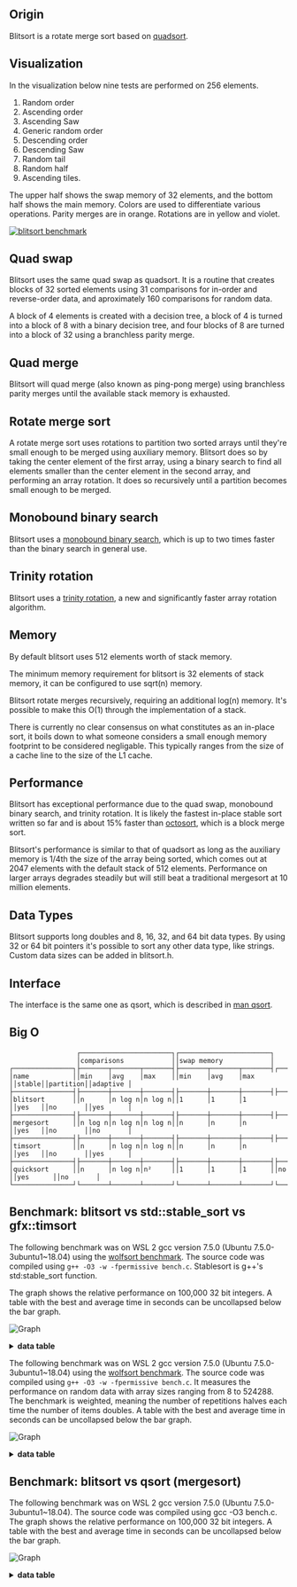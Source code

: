 Origin
------
Blitsort is a rotate merge sort based on [quadsort](https://github.com/scandum/quadsort).

Visualization
-------------
In the visualization below nine tests are performed on 256 elements.

1. Random order
2. Ascending order
3. Ascending Saw
4. Generic random order
5. Descending order
6. Descending Saw
7. Random tail
8. Random half
9. Ascending tiles.

The upper half shows the swap memory of 32 elements, and the bottom half shows the main memory.
Colors are used to differentiate various operations. Parity merges are in orange. Rotations are in yellow and violet.

[![blitsort benchmark](/images/blitsort.gif)](https://www.youtube.com/watch?v=3ibxXQ1KCbI)

Quad swap
---------
Blitsort uses the same quad swap as quadsort. It is a routine that creates blocks of 32 sorted elements using 31 comparisons for in-order and reverse-order data, and aproximately 160 comparisons for random data.

A block of 4 elements is created with a decision tree, a block of 4 is turned into a block of 8 with a binary decision tree, and four blocks of 8 are turned into a block of 32 using a branchless parity merge.

Quad merge
----------
Blitsort will quad merge (also known as ping-pong merge) using branchless parity merges until the available stack memory is exhausted.

Rotate merge sort
-----------------
A rotate merge sort uses rotations to partition two sorted arrays until they're small enough to be merged using auxiliary memory. Blitsort does so by taking the center element of the first array, using a binary search to find all elements smaller than the center element in the second array, and performing an array rotation. It does so recursively until a partition becomes small enough to be merged.

Monobound binary search
-----------------------
Blitsort uses a [monobound binary search](https://github.com/scandum/binary_search), which is up to two times faster than the binary search in general use.

Trinity rotation
----------------
Blitsort uses a [trinity rotation](https://github.com/scandum/rotate), a new and significantly faster array rotation algorithm.

Memory
------
By default blitsort uses 512 elements worth of stack memory.

The minimum memory requirement for blitsort is 32 elements of stack memory, it can be configured to use sqrt(n) memory.

Blitsort rotate merges recursively, requiring an additional log(n) memory. It's possible to make this O(1) through the implementation of a stack.

There is currently no clear consensus on what constitutes as an in-place sort, it boils down to what someone considers a small enough memory footprint to be considered negligable. This typically ranges from the size of a cache line to the size of the L1 cache.

Performance
-----------
Blitsort has exceptional performance due to the quad swap, monobound binary search, and trinity rotation. It is likely the fastest in-place stable sort written so far and is about 15% faster than [octosort](https://github.com/scandum/octosort), which is a block merge sort.

Blitsort's performance is similar to that of quadsort as long as the auxiliary memory is 1/4th the size of the array being sorted, which comes out at 2047 elements with the default stack of 512 elements. Performance on larger arrays degrades steadily but will still beat a traditional mergesort at 10 million elements.

Data Types
----------
Blitsort supports long doubles and 8, 16, 32, and 64 bit data types. By using 32 or 64 bit pointers it's possible to sort any other data type, like strings. Custom data sizes can be added in blitsort.h.

Interface
---------
The interface is the same one as qsort, which is described in [man qsort](https://man7.org/linux/man-pages/man3/qsort.3p.html).

Big O
-----
```cobol
                 ┌───────────────────────┐┌───────────────────────┐
                 │comparisons            ││swap memory            │
┌───────────────┐├───────┬───────┬───────┤├───────┬───────┬───────┤┌──────┐┌─────────┐┌─────────┐
│name           ││min    │avg    │max    ││min    │avg    │max    ││stable││partition││adaptive │
├───────────────┤├───────┼───────┼───────┤├───────┼───────┼───────┤├──────┤├─────────┤├─────────┤
│blitsort       ││n      │n log n│n log n││1      │1      │1      ││yes   ││no       ││yes      │
├───────────────┤├───────┼───────┼───────┤├───────┼───────┼───────┤├──────┤├─────────┤├─────────┤
│mergesort      ││n log n│n log n│n log n││n      │n      │n      ││yes   ││no       ││no       │
├───────────────┤├───────┼───────┼───────┤├───────┼───────┼───────┤├──────┤├─────────┤├─────────┤
│timsort        ││n      │n log n│n log n││n      │n      │n      ││yes   ││no       ││yes      │
├───────────────┤├───────┼───────┼───────┤├───────┼───────┼───────┤├──────┤├─────────┤├─────────┤
│quicksort      ││n      │n log n│n²     ││1      │1      │1      ││no    ││yes      ││no       │
└───────────────┘└───────┴───────┴───────┘└───────┴───────┴───────┘└──────┘└─────────┘└─────────┘
```

Benchmark: blitsort vs std::stable_sort vs gfx::timsort
-------------------------------------------------------
The following benchmark was on WSL 2 gcc version 7.5.0 (Ubuntu 7.5.0-3ubuntu1~18.04)
using the [wolfsort benchmark](https://github.com/scandum/wolfsort). The source code
was compiled using `g++ -O3 -w -fpermissive bench.c`. Stablesort is g++'s std:stable_sort function.

The graph shows the relative performance on 100,000 32 bit integers. A table with the best and
average time in seconds can be uncollapsed below the bar graph.

![Graph](/images/graph1.png)

<details><summary><b>data table</b></summary>

|      Name |    Items | Type |     Best |  Average |     Loops | Samples |     Distribution |
| --------- | -------- | ---- | -------- | -------- | --------- | ------- | ---------------- |
|stablesort |   100000 |   32 | 0.006074 | 0.006098 |         1 |     100 |     random order |
|  blitsort |   100000 |   32 | 0.004407 | 0.004430 |         1 |     100 |     random order |
|   timsort |   100000 |   32 | 0.007633 | 0.007670 |         1 |     100 |     random order |
|           |          |      |          |          |           |         |                  |
|stablesort |   100000 |   32 | 0.003895 | 0.003917 |         1 |     100 |     random % 100 |
|  blitsort |   100000 |   32 | 0.002346 | 0.002355 |         1 |     100 |     random % 100 |
|   timsort |   100000 |   32 | 0.005585 | 0.005617 |         1 |     100 |     random % 100 |
|           |          |      |          |          |           |         |                  |
|stablesort |   100000 |   32 | 0.000683 | 0.000700 |         1 |     100 |        ascending |
|  blitsort |   100000 |   32 | 0.000073 | 0.000073 |         1 |     100 |        ascending |
|   timsort |   100000 |   32 | 0.000045 | 0.000046 |         1 |     100 |        ascending |
|           |          |      |          |          |           |         |                  |
|stablesort |   100000 |   32 | 0.001379 | 0.001441 |         1 |     100 |    ascending saw |
|  blitsort |   100000 |   32 | 0.001114 | 0.001122 |         1 |     100 |    ascending saw |
|   timsort |   100000 |   32 | 0.000854 | 0.000861 |         1 |     100 |    ascending saw |
|           |          |      |          |          |           |         |                  |
|stablesort |   100000 |   32 | 0.000819 | 0.000838 |         1 |     100 |       pipe organ |
|  blitsort |   100000 |   32 | 0.000363 | 0.000364 |         1 |     100 |       pipe organ |
|   timsort |   100000 |   32 | 0.000175 | 0.000178 |         1 |     100 |       pipe organ |
|           |          |      |          |          |           |         |                  |
|stablesort |   100000 |   32 | 0.000899 | 0.000920 |         1 |     100 |       descending |
|  blitsort |   100000 |   32 | 0.000053 | 0.000053 |         1 |     100 |       descending |
|   timsort |   100000 |   32 | 0.000101 | 0.000103 |         1 |     100 |       descending |
|           |          |      |          |          |           |         |                  |
|stablesort |   100000 |   32 | 0.000963 | 0.000969 |         1 |     100 |   descending saw |
|  blitsort |   100000 |   32 | 0.000633 | 0.000637 |         1 |     100 |   descending saw |
|   timsort |   100000 |   32 | 0.000312 | 0.000315 |         1 |     100 |   descending saw |
|           |          |      |          |          |           |         |                  |
|stablesort |   100000 |   32 | 0.002063 | 0.002121 |         1 |     100 |      random tail |
|  blitsort |   100000 |   32 | 0.001353 | 0.001360 |         1 |     100 |      random tail |
|   timsort |   100000 |   32 | 0.002005 | 0.002015 |         1 |     100 |      random tail |
|           |          |      |          |          |           |         |                  |
|stablesort |   100000 |   32 | 0.003552 | 0.003571 |         1 |     100 |      random half |
|  blitsort |   100000 |   32 | 0.002532 | 0.002546 |         1 |     100 |      random half |
|   timsort |   100000 |   32 | 0.004030 | 0.004051 |         1 |     100 |      random half |
|           |          |      |          |          |           |         |                  |
|stablesort |   100000 |   32 | 0.000962 | 0.000980 |         1 |     100 |  ascending tiles |
|  blitsort |   100000 |   32 | 0.000838 | 0.000841 |         1 |     100 |  ascending tiles |
|   timsort |   100000 |   32 | 0.000866 | 0.000946 |         1 |     100 |  ascending tiles |

</details>

The following benchmark was on WSL 2 gcc version 7.5.0 (Ubuntu 7.5.0-3ubuntu1~18.04)
using the [wolfsort benchmark](https://github.com/scandum/wolfsort).
The source code was compiled using `g++ -O3 -w -fpermissive bench.c`. It measures the performance on random data with array sizes
ranging from 8 to 524288. The benchmark is weighted, meaning the number of repetitions
halves each time the number of items doubles. A table with the best and average time in seconds can be uncollapsed below the bar graph.

![Graph](/images/graph2.png)

<details><summary><b>data table</b></summary>

|      Name |    Items | Type |     Best |  Average |     Loops | Samples |     Distribution |
| --------- | -------- | ---- | -------- | -------- | --------- | ------- | ---------------- |
|stablesort |        8 |   32 | 0.006141 | 0.006181 |     65536 |     100 |         random 8 |
|  blitsort |        8 |   32 | 0.002758 | 0.002779 |     65536 |     100 |         random 8 |
|   timsort |        8 |   32 | 0.006440 | 0.006640 |     65536 |     100 |         random 8 |
|           |          |      |          |          |           |         |                  |
|stablesort |       32 |   32 | 0.009546 | 0.009650 |     16384 |     100 |        random 32 |
|  blitsort |       32 |   32 | 0.004483 | 0.004539 |     16384 |     100 |        random 32 |
|   timsort |       32 |   32 | 0.012943 | 0.013052 |     16384 |     100 |        random 32 |
|           |          |      |          |          |           |         |                  |
|stablesort |      128 |   32 | 0.013275 | 0.013338 |      4096 |     100 |       random 128 |
|  blitsort |      128 |   32 | 0.005507 | 0.005540 |      4096 |     100 |       random 128 |
|   timsort |      128 |   32 | 0.019890 | 0.019977 |      4096 |     100 |       random 128 |
|           |          |      |          |          |           |         |                  |
|stablesort |      512 |   32 | 0.017126 | 0.017193 |      1024 |     100 |       random 512 |
|  blitsort |      512 |   32 | 0.007016 | 0.007091 |      1024 |     100 |       random 512 |
|   timsort |      512 |   32 | 0.024587 | 0.024727 |      1024 |     100 |       random 512 |
|           |          |      |          |          |           |         |                  |
|stablesort |     2048 |   32 | 0.020837 | 0.020913 |       256 |     100 |      random 2048 |
|  blitsort |     2048 |   32 | 0.010782 | 0.010841 |       256 |     100 |      random 2048 |
|   timsort |     2048 |   32 | 0.028993 | 0.029106 |       256 |     100 |      random 2048 |
|           |          |      |          |          |           |         |                  |
|stablesort |     8192 |   32 | 0.024646 | 0.024721 |        64 |     100 |      random 8192 |
|  blitsort |     8192 |   32 | 0.014863 | 0.014938 |        64 |     100 |      random 8192 |
|   timsort |     8192 |   32 | 0.033164 | 0.033287 |        64 |     100 |      random 8192 |
|           |          |      |          |          |           |         |                  |
|stablesort |    32768 |   32 | 0.028555 | 0.028642 |        16 |     100 |     random 32768 |
|  blitsort |    32768 |   32 | 0.019056 | 0.019100 |        16 |     100 |     random 32768 |
|   timsort |    32768 |   32 | 0.037455 | 0.037561 |        16 |     100 |     random 32768 |
|           |          |      |          |          |           |         |                  |
|stablesort |   131072 |   32 | 0.032554 | 0.032656 |         4 |     100 |    random 131072 |
|  blitsort |   131072 |   32 | 0.023500 | 0.023555 |         4 |     100 |    random 131072 |
|   timsort |   131072 |   32 | 0.041684 | 0.041808 |         4 |     100 |    random 131072 |
|           |          |      |          |          |           |         |                  |
|stablesort |   524288 |   32 | 0.036549 | 0.036706 |         1 |     100 |    random 524288 |
|  blitsort |   524288 |   32 | 0.028150 | 0.028298 |         1 |     100 |    random 524288 |
|   timsort |   524288 |   32 | 0.046034 | 0.046175 |         1 |     100 |    random 524288 |

</details>

Benchmark: blitsort vs qsort (mergesort)
----------------------------------------
The following benchmark was on WSL 2 gcc version 7.5.0 (Ubuntu 7.5.0-3ubuntu1~18.04).
The source code was compiled using gcc -O3 bench.c. The graph shows the relative performance on
100,000 32 bit integers. A table with the best and average time in seconds can be uncollapsed
below the bar graph.

![Graph](/images/graph4.png)

<details><summary><b>data table</b></summary>

|      Name |    Items | Type |     Best |  Average |  Compares | Samples |     Distribution |
| --------- | -------- | ---- | -------- | -------- | --------- | ------- | ---------------- |
|     qsort |   100000 |   32 | 0.008467 | 0.008570 |   1536634 |     100 |     random order |
|  blitsort |   100000 |   32 | 0.005823 | 0.005852 |   1655100 |     100 |     random order |
|           |          |      |          |          |           |         |                  |
|     qsort |   100000 |   32 | 0.002020 | 0.002094 |    815024 |     100 |  ascending order |
|  blitsort |   100000 |   32 | 0.000197 | 0.000198 |     99999 |     100 |  ascending order |
|           |          |      |          |          |           |         |                  |
|     qsort |   100000 |   32 | 0.002819 | 0.002893 |    915019 |     100 |    ascending saw |
|  blitsort |   100000 |   32 | 0.001524 | 0.001538 |    388029 |     100 |    ascending saw |
|           |          |      |          |          |           |         |                  |
|     qsort |   100000 |   32 | 0.006406 | 0.006548 |   1532339 |     100 |    generic order |
|  blitsort |   100000 |   32 | 0.003740 | 0.003778 |   1590862 |     100 |    generic order |
|           |          |      |          |          |           |         |                  |
|     qsort |   100000 |   32 | 0.002451 | 0.002482 |    853904 |     100 | descending order |
|  blitsort |   100000 |   32 | 0.000157 | 0.000157 |     99999 |     100 | descending order |
|           |          |      |          |          |           |         |                  |
|     qsort |   100000 |   32 | 0.003222 | 0.003284 |    953892 |     100 |   descending saw |
|  blitsort |   100000 |   32 | 0.001509 | 0.001526 |    400000 |     100 |   descending saw |
|           |          |      |          |          |           |         |                  |
|     qsort |   100000 |   32 | 0.003731 | 0.003809 |   1012028 |     100 |      random tail |
|  blitsort |   100000 |   32 | 0.001872 | 0.001886 |    577145 |     100 |      random tail |
|           |          |      |          |          |           |         |                  |
|     qsort |   100000 |   32 | 0.005446 | 0.005593 |   1200835 |     100 |      random half |
|  blitsort |   100000 |   32 | 0.003382 | 0.003404 |    972502 |     100 |      random half |
|           |          |      |          |          |           |         |                  |
|     qsort |   100000 |   32 | 0.004079 | 0.004528 |   1209200 |     100 |  ascending tiles |
|  blitsort |   100000 |   32 | 0.002711 | 0.002734 |    833395 |     100 |  ascending tiles |

</details>
